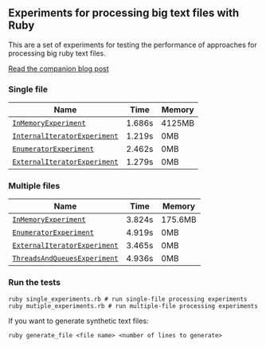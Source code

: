 ## Experiments for processing big text files with Ruby

This are a set of experiments for testing the performance of approaches for processing big ruby text files.

[Read the companion blog post](#)

### Single file

| Name                       | Time   | Memory    |
|---|---|---|
| [`InMemoryExperiment`](https://github.com/jorgemanrubia/read-files-performance-experiments/blob/24c32f76d96db58606bae3d023f673a881341bcd/single/in_memory_experiment.rb#L2-L3) | 1.686s | 4125MB |
| [`InternalIteratorExperiment`](https://github.com/jorgemanrubia/read-files-performance-experiments/blob/aaf4eb0c0ac7a4d0a9c519f32ce946cf4dea2668/single/internal_iterator_experiment.rb#L2) | 1.219s | 0MB       |
| [`EnumeratorExperiment`](https://github.com/jorgemanrubia/read-files-performance-experiments/blob/aaf4eb0c0ac7a4d0a9c519f32ce946cf4dea2668/single/enumerator_experiment.rb#L2)       | 2.462s | 0MB       |
| [`ExternalIteratorExperiment`](https://github.com/jorgemanrubia/read-files-performance-experiments/blob/efcd3902e5995a468c173fd3be90c10a4ac2df9e/single/external_iterator_experiment.rb#L2) | 1.279s | 0MB       |


### Multiple files

| Name                       | Time   | Memory    |
|---|---|---|
| [`InMemoryExperiment`](https://github.com/jorgemanrubia/read-files-performance-experiments/blob/24c32f76d96db58606bae3d023f673a881341bcd/single/in_memory_experiment.rb) | 3.824s | 175.6MB |
| [`EnumeratorExperiment`](https://github.com/jorgemanrubia/read-files-performance-experiments/blob/b2eded116f65ee779e6d678eb0901fbe6a265724/multiple/enumerator_experiment.rb)       | 4.919s | 0MB       |
| [`ExternalIteratorExperiment`](https://github.com/jorgemanrubia/read-files-performance-experiments/blob/b2eded116f65ee779e6d678eb0901fbe6a265724/multiple/external_iterator_experiment.rb) | 3.465s | 0MB       |
| [`ThreadsAndQueuesExperiment`](https://github.com/jorgemanrubia/read-files-performance-experiments/blob/7861db0af4dd580dca217e4025501ae264299640/multiple/threads_and_queues_experiment.rb) | 4.936s | 0MB       |

### Run the tests

```
ruby single_experiments.rb # run single-file processing experiments
ruby mutiple_experiments.rb # run multiple-file processing experiments
```

If you want to generate synthetic text files:

```
ruby generate_file <file name> <number of lines to generate>
```

